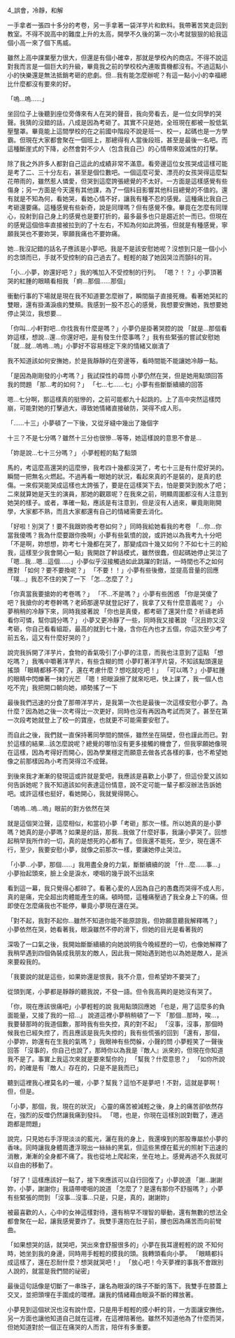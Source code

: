 4_誤會，冷靜，和解

一手拿者一張四十多分的考卷，另一手拿著一袋洋芋片和飲料。我帶著苦笑走回到教室。不得不說高中的難度上升的太高，開學不久後的第一次小考就狠狠的給我這個小高一來了個下馬威。

雖然上高中課業壓力很大，但還是有個小確幸，那就是學校內的商店。不得不說這對我而言是一個巨大的升級，畢竟我之前的學校校內連販賣機都沒有。不過這點小小的快樂還是無法抵銷考砸的悲劇。但…我有能怎麼辦呢？有這一點小小的幸福總比什麼都沒有要來的好。

「嗚…嗚……」

坐回位子上後聽到座位旁傳來有人在哭的聲音，我向旁看去，是一位女同學的哭聲。我猜的沒錯的話，八成是因為考砸了。其實不只是她，全班現在都被一股低氣壓壟罩。畢竟能上這間學校的在之前國中階段不說是班一、校一，起碼也是一方學霸。但現在大家都會聚在一個班上，那總得有人當後段班，甚至是最後一名吧。而這種斷崖式的下降，必然會對不少人（包含我自己）的心情帶來毀滅性的打擊。

除了我之外許多人都對自己這此的成績非常不滿意。看旁邊這位女孩哭成這樣可能是考了二、三十分左右，甚至是個位數吧。一個這麼可愛、漂亮的女孩哭得這麼梨花帶雨的，雖然惹人憐愛，但哭到這麼誇張總覺的不太好。一方面是這樣感覺有些傷身；另一方面是今天還有其他課，為了一個科目影響其他科目總覺的不值的。還有就是不知為何，看她哭，看她心情不好，讓我有種不忍的感覺。這種痛比我自己考砸還要痛。這種感覺有些新奇，說是同理嗎？但有感覺不像。畢竟在怎麼有同理心，投射到自己身上的感覺也是要打折的，最多最多也只是趨近於一而已。但現在的感覺這個倍率直接被拉到的了十左右，不知為何如此誇張，但就是有種感覺，寧願我哭也不要妳哭，寧願我痛也不要妳痛。

她…我沒記錯的話名子應該是小夢吧。我是不是該安慰她呢？沒想到只是一個小小的念頭而已，手就不受控制的自己過去了。輕輕的敲了她因哭泣而顫抖的背。

「小…小夢，妳還好吧？」我的嘴加入不受控制的行列。
「嗯？！？」小夢頂著哭的紅腫的眼睛看相我
「痾…那個……那個」

衝動行事的下場就是現在我不知道要怎麼辦了，瞬間腦子直接死機。看著她哭紅的雙眼，還有掛滿淚痕的雙頰。我感到一股不忍心的感覺，我想要安撫她，我想要她停止哭泣，我想要…

「你叫…小軒對吧…你找我有什麼是嗎？」小夢仍是掛著哭腔的說
「就是…那個看妳這樣，想說…還…你還好吧，是有發生什麼事嗎？」我有些緊張的嘗試安慰她
「就…就…嗚嗚…嗚」小夢好不容易穩定下來的情緒又崩潰了

我不知道該如何安撫她，於是我靜靜的在旁邊等，看時間能不能讓她冷靜一點。

「是因為剛剛發的小考嗎？」我試探性的尋問
小夢仍然在哭，但是她用點頭回答我的問題
「那…考的如何？」
「七…七……七」小夢有些斷斷續續的回答

嗯…七分啊，那這樣真的挺慘的，之前可能都九十起跳的。上了高中突然這樣閃崩，可能對她的打擊過大，導致她情緒直接破防，哭得不成人形。

「……十三」小夢頓了一下後，又從牙縫中幾出了幾個字

十三？不是七分嗎？雖然十三分也很慘…等等，她這樣說的意思不會是…

「妳是說…七十三分嗎？」
小夢輕輕的點了點頭

馬的，考這麼高還哭的這麼慘，我考四十幾都沒哭了，考七十三是有什麼好哭的。瞬間一把無名火燃起。不過再看一眼她的狀況，看起來真的不是裝的，是真的悲傷。一來假哭能哭成這樣也太誇張了，要是在這樣哭下去，怕是要哭到脫水了吧；二來就算她是天生的演員，那她的觀眾呢？在我來之前，明顯周圍都沒有人注意到她哭的樣子。或者，準確一點，應該是有注意到，但是沒有人過來，畢竟剛剛開學，大家都不熟，而且大家都還有自己的情緒需要去消化。

「好啦！別哭了！要不我跟妳換考卷如何？」同時我給她看我的考卷
「…你…你當我傻嗎？我為什麼要跟你換啊」小夢有些氣憤的說，或許她以為我考九十分吧
「不是啊，妳想想，妳考七十幾都在哭了，那變成四十幾又如何？不如七十三的給我，這樣至少我會開心一點」我開啟了幹話模式，雖然很蠢，但起碼她停止哭泣了
「嗯…我…嗯…這個……」小夢似乎沒接觸過如此跳躍的對話，一時間也不之如何應對
「如何？要不要換呢？」
「不要！！」小夢有些後撤，並提高音量的回應
「噗…」我忍不住的笑了一下
「怎…怎麼了？」

「你真當我要搶妳的考卷嗎？」
「不…不是嗎？」小夢有些困惑
「你是哭傻了吧？我搶你的考卷幹嗎？老師那邊早就登記好了，我拿了又有什麼意義呢？」
小夢稍稍的冷靜下來，同時我接著說
「你也是真傻，都考砸了還哭什麼？祈禱老師看你可憐，幫你調分嗎？」
小夢又更冷靜了一些，同時我又接著說
「況且妳又沒考砸，你自己看看組距，最高的就到七十幾，含你在內也才五個，你這次至少考了前五名，這又有什麼好哭的？」

說完我拆開了洋芋片，食物的香氣吸引了小夢的注意，而我也注意到了這點
「想吃嗎？」我嘴中嚼著洋芋片，有些含糊的問
小夢盯著洋芋片袋，不知該點頭還是搖頭
「眼睛都移不開了，還在考慮什麼？想吃就吃吧！」
「可以嗎？」小夢紅腫的眼睛中閃爍著一抹的光芒
「嗯！把眼淚擦了就來吃吧，快上課了，我一個人也吃不完」我把開口朝向她，順勢搖了一下

最後我們迅速的分食了那帶洋芋片，是我第一次也是最後一次這樣安慰小夢了。為什麼？因為她之後一次考得比一次更好，同時也沒有再因為考試而哭了。甚至在第一次段考她就登上了校一的寶座，也就更不可能需要安慰了。


而自此之後，我們就一直保持著同學間的關係，雖然坐在隔壁，但也謹此而已。對於這樣的結果…該怎麼說呢？總覺的哪怕沒有更多接觸的機會了，但我寧願她像現在這樣，因為考得好而開心，因為學業穩定而願意去做各式各樣的事，也不希望她像之前那樣因為小考而哭得泣不成聲。

到後來我才漸漸的發現這或許就是愛吧，我應該是喜歡上小夢了，但這份愛又該如何告訴她呢？我不知道該如何表達這份情意，說不定可能一輩子都沒辦法告訴她吧。或許這樣也挺好，看她開心，我就覺得開心。

「嗚嗚…嗚…嗚」眼前的對方依然在哭

就是這個哭泣聲，這麼相似，和當初小夢「考砸」那次一樣。所以她真的是小夢嗎？她真的是小夢嗎？如果是的話，那我…我做了什麼好事，我讓小夢哭了。回想起稍早我所作的一切，真的是想死的心都有了。但我還不能死，至少，現在還不行，至少，我要安慰小夢，就像之前那次一樣，要讓她停止哭泣。

「小夢…小夢，那個……」我用盡全身的力氣，斷斷續續的說
「什…麼……事…」小夢抬起頭來，臉上全是淚水，哽咽的幾乎說不出話來

看到這一幕，我只覺得心都碎了。看著心愛的人因為自己的愚蠢而哭得不成人形，真的是痛，完全超出肉體能產生的痛。頓時間，這種痛壓過了我全身上下的痛。但即使在怎麼痛我也不能停，畢竟小夢現在還在哭。

「對不起，我對不起你…雖然不知道你能不能原諒我，但妳願意聽我解釋嗎？」
小夢依然在哭，她看著我，眼淚雖然不停的滑下，但她的目光是看著我的

深吸了一口氣之後，我開始斷斷續續的向她說明我今晚經歷的一切，也像她解釋了我稍早遇到四個偽裝成我朋友的敵人，因此我一開始遇到她也以為她是敵人，是派來要殺我的。

「我要說的就是這些，如果妳還是恨我，我不介意，但希望妳不要哭了」

從頭到尾，小夢都是靜靜的聽我說，不發一語。但令我高興的是她沒有哭了。

「你，現在應該很痛吧」小夢輕輕的說
我用點頭回應她
「也是，用了這麼多的負面能量，又接了我的一招…」
說道這裡小夢稍稍頓了一下
「那個…那時，唉…，我要替那時的我道個歉，那時我有些失控，真的對不起」
「沒事，沒事，那個時候我也已經失控了，而且應該是我先失控的」我有些慌張的回到
「還有，那個，小夢妳，妳還有在生我的氣嗎？」我眼神有些閃躲，小聲的問
小夢輕笑了一聲後回答
「沒事的，你自己也說了，那時你以為我是『敵人』派來的，但現在你知道我不是了。事實上我這次來就是要來幫你的」
「幫我？什麼意思？」
「如你所說的，的確是有『敵人』存在的，只是不是我而已」

聽到這裡我心裡莫名的一暖，小夢？幫我？這怕不是夢吧！不對，這就是夢啊！但，但是。

「小夢，那個，我，現在的狀況」
心靈的痛苦被減輕之後，身上的痛苦卻依然存在，強烈的反噬仍然讓我痛到發抖。
「嗯，也是，你現在這樣別說對戰了，連逃跑都是問題」

說完，只見她右手浮現淡淡的藍光，灑在我的身上，我還嗅到的那股專屬於小夢的香味。同時讓我身體周遭浮現出一絲絲的黑氣，但這些黑煙在藍光的照射下迅速的消散，漸漸的全身都不痛了。我也從地上爬起來，坐在地上。感覺再過不久我就可以自由的移動了。

「好了！這樣應該好一點了，接下來應該可以自行回復了」小夢說道
「謝…謝謝妳，小夢，謝謝你」我語帶哽咽的說道
「怎麼了？是還有那你不舒服嗎？」小夢有些緊張的問到
「沒事…沒事…只是，只是，真的，謝謝妳」

被最喜歡的人，心中的女神這樣對待，還有稍早不理智的舉動，還有無數的想法全都會聚在一起，讓我感覺要炸了。我雙手還抱在肚子前，腰也因為痛苦而向前彎曲。

「如果想哭的話，就哭吧，哭出來會舒服很多的」小夢在我耳邊輕輕的說
不知何時，她坐到我的身邊，同時用手輕輕的摸我的頭。我轉頭看向小夢。
「眼睛都抖成這樣了，還在忍耐什麼？想哭就哭吧！」
「放心吧！今天夢裡的事我不會跟別人說的，就當是我們間的祕密」

最後這句話像是切斷了一串珠子，讓名為眼淚的珠子不斷的落下。我雙手在膝蓋上交叉，並把頭埋在手圍成的環裡。讓我的情緒藉由眼淚不斷的釋放著。

小夢見到這個狀況也沒有說什麼，只是用手輕輕的摸小軒的背，一方面讓安撫他，另一方面也讓他知道自己就在這裡，在這裡陪著他。雖然不知道他為了什麼而哭，但她知道對於一個正在痛哭的人而言，陪伴有多重要。
